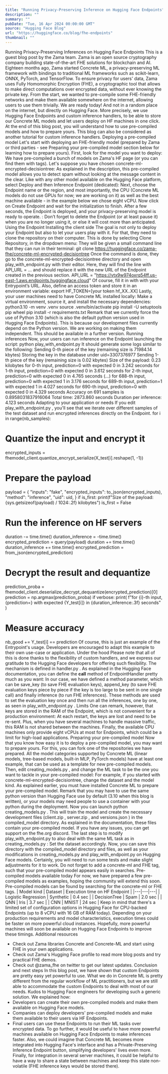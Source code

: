 ```yaml
---
title: "Running Privacy-Preserving Inference on Hugging Face Endpoints"
description: ""
summary: ""
pubDate: "Tue, 16 Apr 2024 00:00:00 GMT"
source: "Hugging Face Blog"
url: "https://huggingface.co/blog/fhe-endpoints"
thumbnail: ""
---
```


Running Privacy-Preserving Inferences on Hugging Face Endpoints
This is a guest blog post by the Zama team. Zama is an open source cryptography company building state-of-the-art FHE solutions for blockchain and AI.
Eighteen months ago, Zama started Concrete ML, a privacy-preserving ML framework with bindings to traditional ML frameworks such as scikit-learn, ONNX, PyTorch, and TensorFlow. To ensure privacy for users' data, Zama uses Fully Homomorphic Encryption (FHE), a cryptographic tool that allows to make direct computations over encrypted data, without ever knowing the private key.
From the start, we wanted to pre-compile some FHE-friendly networks and make them available somewhere on the internet, allowing users to use them trivially. We are ready today! And not in a random place on the internet, but directly on Hugging Face.
More precisely, we use Hugging Face Endpoints and custom inference handlers, to be able to store our Concrete ML models and let users deploy on HF machines in one click. At the end of this blog post, you will understand how to use pre-compiled models and how to prepare yours. This blog can also be considered as another tutorial for custom inference handlers.
Deploying a pre-compiled model
Let's start with deploying an FHE-friendly model (prepared by Zama or third parties - see Preparing your pre-compiled model section below for learning how to prepare yours).
First, look for the model you want to deploy: We have pre-compiled a bunch of models on Zama's HF page (or you can find them with tags). Let's suppose you have chosen concrete-ml-encrypted-decisiontree: As explained in the description, this pre-compiled model allows you to detect spam without looking at the message content in the clear.
Like with any other model available on the Hugging Face platform, select Deploy and then Inference Endpoint (dedicated):
Next, choose the Endpoint name or the region, and most importantly, the CPU (Concrete ML models do not use GPUs for now; we are working on it) as well as the best machine available - in the example below we chose eight vCPU. Now click on Create Endpoint and wait for the initialization to finish.
After a few seconds, the Endpoint is deployed, and your privacy-preserving model is ready to operate.
: Don’t forget to delete the Endpoint (or at least pause it) when you are no longer using it, or else it will cost more than anticipated.
Using the Endpoint
Installing the client side
The goal is not only to deploy your Endpoint but also to let your users play with it. For that, they need to clone the repository on their computer. This is done by selecting Clone Repository, in the dropdown menu:
They will be given a small command line that they can run in their terminal:
git clone https://huggingface.co/zama-fhe/concrete-ml-encrypted-decisiontree
Once the command is done, they go to the concrete-ml-encrypted-decisiontree
directory and open play_with_endpoint.py
with their editor. Here, they will find the line with API_URL = …
and should replace it with the new URL of the Endpoint created in the previous section.
API_URL = "https://vtx9w974oxrq54ff.us-east-1.aws.endpoints.huggingface.cloud"
Of course, fill it in with with your Entrypoint’s URL. Also, define an access token and store it in an environment variable:
export HF_TOKEN=[your token hf_XX..XX]
Lastly, your user machines need to have Concrete ML installed locally: Make a virtual environment, source it, and install the necessary dependencies:
python3.10 -m venv .venv
source .venv/bin/activate
pip install -U setuptools pip wheel
pip install -r requirements.txt
Remark that we currently force the use of Python 3.10 (which is also the default python version used in Hugging Face Endpoints). This is because our development files currently depend on the Python version. We are working on making them independent. This should be available in a further version.
Running inferences
Now, your users can run inference on the Endpoint launching the script:
python play_with_endpoint.py
It should generate some logs similar to the following:
Sending 0-th piece of the key (remaining size is 71984.14 kbytes)
Storing the key in the database under uid=3307376977
Sending 1-th piece of the key (remaining size is 0.02 kbytes)
Size of the payload: 0.23 kilobytes
for 0-th input, prediction=0 with expected 0 in 3.242 seconds
for 1-th input, prediction=0 with expected 0 in 3.612 seconds
for 2-th input, prediction=0 with expected 0 in 4.765 seconds
(...)
for 688-th input, prediction=0 with expected 1 in 3.176 seconds
for 689-th input, prediction=1 with expected 1 in 4.027 seconds
for 690-th input, prediction=0 with expected 0 in 4.329 seconds
Accuracy on 691 samples is 0.8958031837916064
Total time: 2873.860 seconds
Duration per inference: 4.123 seconds
Adapting to your application or needs
If you edit play_with_endpoint.py
, you'll see that we iterate over different samples of the test dataset and run encrypted inferences directly on the Endpoint.
for i in range(nb_samples):
# Quantize the input and encrypt it
encrypted_inputs = fhemodel_client.quantize_encrypt_serialize(X_test[i].reshape(1, -1))
# Prepare the payload
payload = {
"inputs": "fake",
"encrypted_inputs": to_json(encrypted_inputs),
"method": "inference",
"uid": uid,
}
if is_first:
print(f"Size of the payload: {sys.getsizeof(payload) / 1024:.2f} kilobytes")
is_first = False
# Run the inference on HF servers
duration -= time.time()
duration_inference = -time.time()
encrypted_prediction = query(payload)
duration += time.time()
duration_inference += time.time()
encrypted_prediction = from_json(encrypted_prediction)
# Decrypt the result and dequantize
prediction_proba = fhemodel_client.deserialize_decrypt_dequantize(encrypted_prediction)[0]
prediction = np.argmax(prediction_proba)
if verbose:
print(
f"for {i}-th input, {prediction=} with expected {Y_test[i]} in {duration_inference:.3f} seconds"
)
# Measure accuracy
nb_good += Y_test[i] == prediction
Of course, this is just an example of the Entrypoint's usage. Developers are encouraged to adapt this example to their own use-case or application.
Under the hood
Please note that all of this is done thanks to the flexibility of custom handlers, and we express our gratitude to the Hugging Face developers for offering such flexibility. The mechanism is defined in handler.py
. As explained in the Hugging Face documentation, you can define the __call__
method of EndpointHandler
pretty much as you want: In our case, we have defined a method
parameter, which can be save_key
(to save FHE evaluation keys), append_key
(to save FHE evaluation keys piece by piece if the key is too large to be sent in one single call) and finally inference
(to run FHE inferences). These methods are used to set the evaluation key once and then run all the inferences, one by one, as seen in play_with_endpoint.py
.
Limits
One can remark, however, that keys are stored in the RAM of the Endpoint, which is not convenient for a production environment: At each restart, the keys are lost and need to be re-sent. Plus, when you have several machines to handle massive traffic, this RAM is not shared between the machines. Finally, the available CPU machines only provide eight vCPUs at most for Endpoints, which could be a limit for high-load applications.
Preparing your pre-compiled model
Now that you know how easy it is to deploy a pre-compiled model, you may want to prepare yours. For this, you can fork one of the repositories we have prepared. All the model categories supported by Concrete ML (linear models, tree-based models, built-in MLP, PyTorch models) have at least one example, that can be used as a template for new pre-compiled models.
Then, edit creating_models.py
, and change the ML task to be the one you want to tackle in your pre-compiled model: For example, if you started with concrete-ml-encrypted-decisiontree, change the dataset and the model kind.
As explained earlier, you must have installed Concrete ML to prepare your pre-compiled model. Remark that you may have to use the same python version than Hugging Face use by default (3.10 when this blog is written), or your models may need people to use a container with your python during the deployment.
Now you can launch python creating_models.py
. This will train the model and create the necessary development files (client.zip
, server.zip
, and versions.json
) in the compiled_model
directory. As explained in the documentation, these files contain your pre-compiled model. If you have any issues, you can get support on the fhe.org discord.
The last step is to modify play_with_endpoint.py
to also deal with the same ML task as in creating_models.py
: Set the dataset accordingly.
Now, you can save this directory with the compiled_model
directory and files, as well as your modifications in creating_models.py
and play_with_endpoint.py
on Hugging Face models. Certainly, you will need to run some tests and make slight adjustments for it to work. Do not forget to add a concrete-ml
and FHE
tag, such that your pre-compiled model appears easily in searches.
Pre-compiled models available today
For now, we have prepared a few pre-compiled models as examples, hoping the community will extend this soon. Pre-compiled models can be found by searching for the concrete-ml or FHE tags.
| Model kind | Dataset | Execution time on HF Endpoint |
|---|---|---|
| Logistic Regression | Synthetic | 0.4 sec |
| DecisionTree | Spam | 2.0 sec |
| QNN | Iris | 3.7 sec |
| CNN | MNIST | 24 sec |
Keep in mind that there's a limited set of configuration options in Hugging Face for CPU-backed Endpoints (up to 8 vCPU with 16 GB of RAM today). Depending on your production requirements and model characteristics, execution times could be faster on more powerful cloud instances. Hopefully, more powerful machines will soon be available on Hugging Face Endpoints to improve these timings.
Additional resources
- Check out Zama libraries Concrete and Concrete-ML and start using FHE in your own applications.
- Check out Zama's Hugging Face profile to read more blog posts and try practical FHE demos.
- Check out @zama_fhe on twitter to get our latest updates.
Conclusion and next steps
In this blog post, we have shown that custom Endpoints are pretty easy yet powerful to use. What we do in Concrete ML is pretty different from the regular workflow of ML practitioners, but we are still able to accommodate the custom Endpoints to deal with most of our needs. Kudos to Hugging Face engineers for developing such a generic solution.
We explained how:
- Developers can create their own pre-compiled models and make them available on Hugging Face models.
- Companies can deploy developers' pre-compiled models and make them available to their users via HF Endpoints.
- Final users can use these Endpoints to run their ML tasks over encrypted data.
To go further, it would be useful to have more powerful machines available on Hugging Face Endpoints to make inferences faster. Also, we could imagine that Concrete ML becomes more integrated into Hugging Face's interface and has a Private-Preserving Inference Endpoint button, simplifying developers' lives even more. Finally, for integration in several server machines, it could be helpful to have a way to share a state between machines and keep this state non-volatile (FHE inference keys would be stored there).